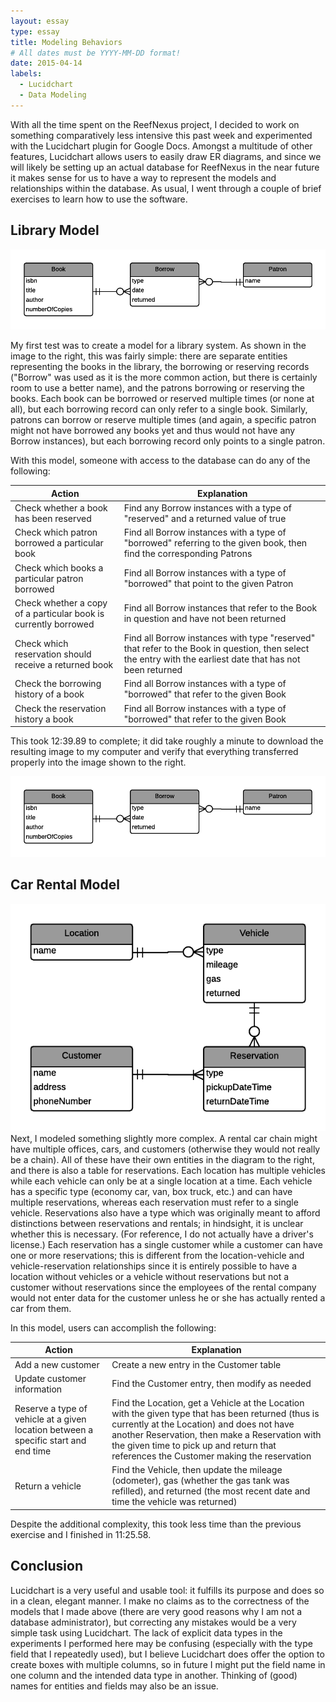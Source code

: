 ```yaml
---
layout: essay
type: essay
title: Modeling Behaviors
# All dates must be YYYY-MM-DD format!
date: 2015-04-14
labels:
  - Lucidchart
  - Data Modeling
---
```


With all the time spent on the ReefNexus project, I decided to work on something comparatively less intensive this past week and experimented with the Lucidchart plugin for Google Docs.  Amongst a multitude of other features, Lucidchart allows users to easily draw ER diagrams, and since we will likely be setting up an actual database for ReefNexus in the near future it makes sense for us to have a way to represent the models and relationships within the database.  As usual, I went through a couple of brief exercises to learn how to use the software.

## Library Model
<img class="ui image medium right floated rounded" src="/images/erd-library.png">

My first test was to create a model for a library system.  As shown in the image to the right, this was fairly simple: there are separate entities representing the books in the library, the borrowing or reserving records ("Borrow" was used as it is the more common action, but there is certainly room to use a better name), and the patrons borrowing or reserving the books.  Each book can be borrowed or reserved multiple times (or none at all), but each borrowing record can only refer to a single book.  Similarly, patrons can borrow or reserve multiple times (and again, a specific patron might not have borrowed any books yet and thus would not have any Borrow instances), but each borrowing record only points to a single patron.  

With this model, someone with access to the database can do any of the following:

Action | Explanation 
-------|------------
Check whether a book has been reserved | Find any Borrow instances with a type of "reserved" and a returned value of true
Check which patron borrowed a particular book | Find all Borrow instances with a type of "borrowed" referring to the given book, then find the corresponding Patrons
Check which books a particular patron borrowed | Find all Borrow instances with a type of "borrowed" that point to the given Patron
Check whether a copy of a particular book is currently borrowed | Find all Borrow instances that refer to the Book in question and have not been returned 
Check which reservation should receive a returned book | Find all Borrow instances with type "reserved" that refer to the Book in question, then select the entry with the earliest date that has not been returned
Check the borrowing history of a book | Find all Borrow instances with a type of "borrowed" that refer to the given Book
Check the reservation history a book | Find all Borrow instances with a type of "borrowed" that refer to the given Book

This took 12:39.89 to complete; it did take roughly a minute to download the resulting image to my computer and verify that everything transferred properly into the image shown to the right.  

<img class="ui image medium right floated rounded" src="/images/erd-library.png">

## Car Rental Model
<img class="ui image medium right floated rounded" src="/images/ERD-CarRental - ERD.png">
Next, I modeled something slightly more complex.  A rental car chain might have multiple offices, cars, and customers (otherwise they would not really be a chain).  All of these have their own entities in the diagram to the right, and there is also a table for reservations.  Each location has multiple vehicles while each vehicle can only be at a single location at a time.  Each vehicle has a specific type (economy car, van, box truck, etc.) and can have multiple reservations, whereas each reservation must refer to a single vehicle.  Reservations also have a type which was originally meant to afford distinctions between reservations and rentals; in hindsight, it is unclear whether this is necessary.  (For reference, I do not actually have a driver's license.)  Each reservation has a single customer while a customer can have one or more reservations; this is different from the location-vehicle and vehicle-reservation relationships since it is entirely possible to have a location without vehicles or a vehicle without reservations but not a customer without reservations since the employees of the rental company would not enter data for the customer unless he or she has actually rented a car from them. 

In this model, users can accomplish the following:

Action | Explanation
-------|------------
Add a new customer | Create a new entry in the Customer table
Update customer information | Find the Customer entry, then modify as needed
Reserve a type of vehicle at a given location between a specific start and end time | Find the Location, get a Vehicle at the Location with the given type that has been returned (thus is currently at the Location) and does not have another Reservation, then make a Reservation with the given time to pick up and return that references the Customer making the reservation
Return a vehicle | Find the Vehicle, then update the mileage (odometer), gas (whether the gas tank was refilled), and returned (the most recent date and time the vehicle was returned)

Despite the additional complexity, this took less time than the previous exercise and I finished in 11:25.58.  

## Conclusion
Lucidchart is a very useful and usable tool: it fulfills its purpose and does so in a clean, elegant manner.  I make no claims as to the correctness of the models that I made above (there are very good reasons why I am not a database administrator), but correcting any mistakes would be a very simple task using Lucidchart.   The lack of explicit data types in the experiments I performed here may be confusing (especially with the type field that I repeatedly used), but I believe Lucidchart does offer the option to create boxes with multiple columns, so in future I might put the field name in one column and the intended data type in another.  Thinking of (good) names for entities and fields may also be an issue.